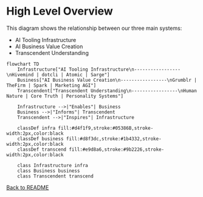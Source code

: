 # High Level Overview

This diagram shows the relationship between our three main systems:
- AI Tooling Infrastructure
- AI Business Value Creation
- Transcendent Understanding

```mermaid
flowchart TD
    Infrastructure["AI Tooling Infrastructure\n-----------------\nHivemind | dotcli | Atomic | Sarge"]
    Business["AI Business Value Creation\n-----------------\nGrumblr | TheFirm | Spark | Marketing AGI"]
    Transcendent["Transcendent Understanding\n-----------------\nHuman Nature | Core Truth | Personality Systems"]
    
    Infrastructure -->|"Enables"| Business
    Business -->|"Informs"| Transcendent
    Transcendent -->|"Inspires"| Infrastructure
    
    classDef infra fill:#d4f1f9,stroke:#05386B,stroke-width:2px,color:black
    classDef business fill:#d8f3dc,stroke:#1b4332,stroke-width:2px,color:black
    classDef transcend fill:#e9d8a6,stroke:#9b2226,stroke-width:2px,color:black
    
    class Infrastructure infra
    class Business business
    class Transcendent transcend
```

[Back to README](Readme.md.md) 
